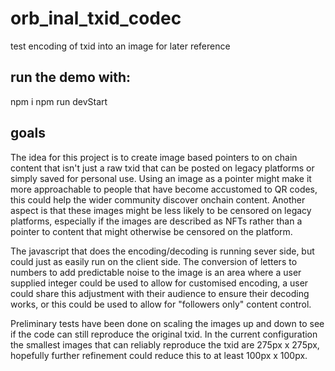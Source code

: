 # orb_inal_txid_codec
test encoding of txid into an image for later reference

## run the demo with:
npm i
npm run devStart

## goals
The idea for this project is to create image based pointers to on chain content that isn't just a raw txid that can be posted on legacy platforms or simply saved for personal use. 
Using an image as a pointer might make it more approachable to people that have become accustomed to QR codes, this could help the wider community discover onchain content.
Another aspect is that these images might be less likely to be censored on legacy platforms, especially if the images are described as NFTs rather than a pointer to content that might otherwise be censored on the platform.

The javascript that does the encoding/decoding is running sever side, but could just as easily run on the client side.
The conversion of letters to numbers to add predictable noise to the image is an area where a user supplied integer could be used to allow for customised encoding, a user could share this adjustment with their audience to ensure their decoding works, or this could be used to allow for "followers only" content control.

Preliminary tests have been done on scaling the images up and down to see if the code can still reproduce the original txid. 
In the current configuration the smallest images that can reliably reproduce the txid are 275px x 275px, hopefully further refinement could reduce this to at least 100px x 100px.
